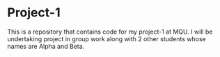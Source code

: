 # Project-1
This is a repository that contains code for my project-1 at MQU. 
I will be undertaking project in group work along with 2 other students whose names are Alpha and Beta. 